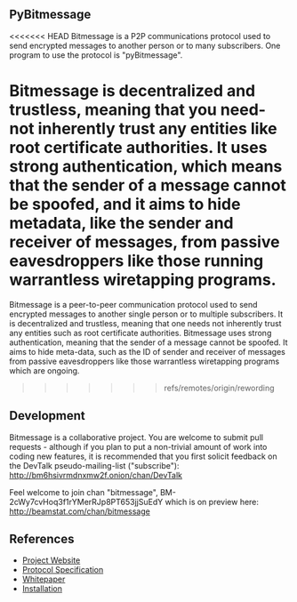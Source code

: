 PyBitmessage
-----------

<<<<<<< HEAD
Bitmessage is a P2P communications protocol used to send encrypted messages to
another person or to many subscribers. One program to use the protocol is "pyBitmessage".  

Bitmessage is decentralized and trustless,
meaning that you need-not inherently trust any entities like root certificate
authorities. It uses strong authentication, which means that the sender of a
message cannot be spoofed, and it aims to hide metadata, like the
sender and receiver of messages, from passive eavesdroppers like those running
warrantless wiretapping programs.
=======
Bitmessage is a peer-to-peer communication protocol used to send encrypted messages to another single person or to multiple subscribers. It is decentralized and trustless, meaning that one needs not inherently trust any entities such as root certificate authorities. Bitmessage uses strong authentication, meaning that the sender of a message cannot be spoofed. It aims to hide meta-data, such as the ID of sender and receiver of messages from passive eavesdroppers like those warrantless wiretapping programs which are ongoing. 
>>>>>>> refs/remotes/origin/rewording


Development
----------

Bitmessage is a collaborative project. You are welcome to submit pull requests - although if you plan to put a non-trivial amount of work into coding new features, it is recommended that you first solicit feedback on the DevTalk pseudo-mailing-list ("subscribe"): http://bm6hsivrmdnxmw2f.onion/chan/DevTalk 

Feel welcome to join chan "bitmessage", BM-2cWy7cvHoq3f1rYMerRJp8PT653jjSuEdY 
which is on preview here: http://beamstat.com/chan/bitmessage


References
----------
* [Project Website](https://bitmessage.org)
* [Protocol Specification](https://bitmessage.org/wiki/Protocol_specification)
* [Whitepaper](https://bitmessage.org/bitmessage.pdf)
* [Installation](https://bitmessage.org/wiki/Compiling_instructions)
